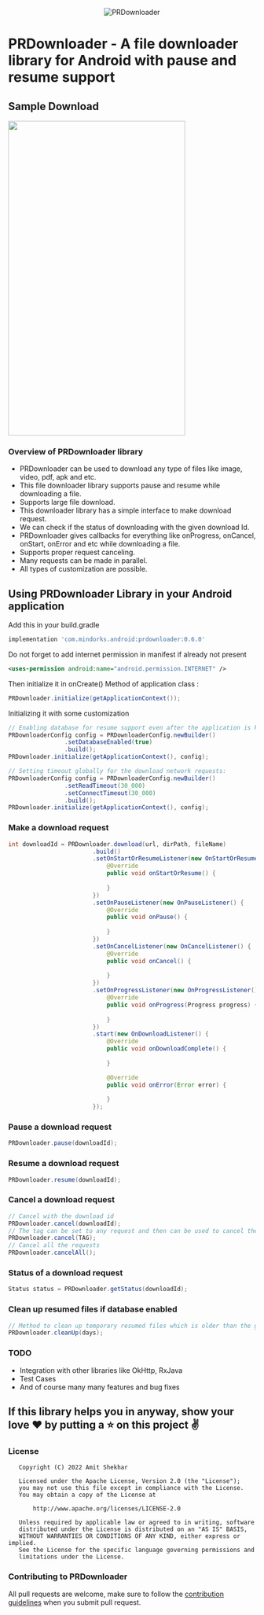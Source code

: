 <p align="center">
<img alt="PRDownloader" src=https://raw.githubusercontent.com/amitshekhariitbhu/PRDownloader/master/assets/prdownloader.png />
</p>

# PRDownloader - A file downloader library for Android with pause and resume support

## Sample Download
<img src=https://raw.githubusercontent.com/amitshekhariitbhu/PRDownloader/master/assets/sample_download.png width=360 height=640 />

### Overview of PRDownloader library
* PRDownloader can be used to download any type of files like image, video, pdf, apk and etc.
* This file downloader library supports pause and resume while downloading a file.
* Supports large file download.
* This downloader library has a simple interface to make download request.
* We can check if the status of downloading with the given download Id.
* PRDownloader gives callbacks for everything like onProgress, onCancel, onStart, onError and etc while downloading a file.
* Supports proper request canceling.
* Many requests can be made in parallel.
* All types of customization are possible.

## Using PRDownloader Library in your Android application

Add this in your build.gradle
```groovy
implementation 'com.mindorks.android:prdownloader:0.6.0'
```
Do not forget to add internet permission in manifest if already not present
```xml
<uses-permission android:name="android.permission.INTERNET" />
```
Then initialize it in onCreate() Method of application class :
```java
PRDownloader.initialize(getApplicationContext());
```
Initializing it with some customization
```java
// Enabling database for resume support even after the application is killed:
PRDownloaderConfig config = PRDownloaderConfig.newBuilder()
                .setDatabaseEnabled(true)
                .build();
PRDownloader.initialize(getApplicationContext(), config);

// Setting timeout globally for the download network requests:
PRDownloaderConfig config = PRDownloaderConfig.newBuilder()
                .setReadTimeout(30_000)
                .setConnectTimeout(30_000)
                .build();
PRDownloader.initialize(getApplicationContext(), config); 
```

### Make a download request
```java
int downloadId = PRDownloader.download(url, dirPath, fileName)
                        .build()
                        .setOnStartOrResumeListener(new OnStartOrResumeListener() {
                            @Override
                            public void onStartOrResume() {
                               
                            }
                        })
                        .setOnPauseListener(new OnPauseListener() {
                            @Override
                            public void onPause() {
                               
                            }
                        })
                        .setOnCancelListener(new OnCancelListener() {
                            @Override
                            public void onCancel() {
                                
                            }
                        })
                        .setOnProgressListener(new OnProgressListener() {
                            @Override
                            public void onProgress(Progress progress) {
                               
                            }
                        })
                        .start(new OnDownloadListener() {
                            @Override
                            public void onDownloadComplete() {
                               
                            }

                            @Override
                            public void onError(Error error) {
                               
                            }
                        });            
```

### Pause a download request
```java
PRDownloader.pause(downloadId);
```

### Resume a download request
```java
PRDownloader.resume(downloadId);
```

### Cancel a download request
```java
// Cancel with the download id
PRDownloader.cancel(downloadId);
// The tag can be set to any request and then can be used to cancel the request
PRDownloader.cancel(TAG);
// Cancel all the requests
PRDownloader.cancelAll();
```

### Status of a download request
```java
Status status = PRDownloader.getStatus(downloadId);
```

### Clean up resumed files if database enabled
```java
// Method to clean up temporary resumed files which is older than the given day
PRDownloader.cleanUp(days);
```
### TODO
* Integration with other libraries like OkHttp, RxJava
* Test Cases
* And of course many many features and bug fixes

## If this library helps you in anyway, show your love :heart: by putting a :star: on this project :v:

### License
```
   Copyright (C) 2022 Amit Shekhar

   Licensed under the Apache License, Version 2.0 (the "License");
   you may not use this file except in compliance with the License.
   You may obtain a copy of the License at

       http://www.apache.org/licenses/LICENSE-2.0

   Unless required by applicable law or agreed to in writing, software
   distributed under the License is distributed on an "AS IS" BASIS,
   WITHOUT WARRANTIES OR CONDITIONS OF ANY KIND, either express or implied.
   See the License for the specific language governing permissions and
   limitations under the License.
```

### Contributing to PRDownloader
All pull requests are welcome, make sure to follow the [contribution guidelines](CONTRIBUTING.md)
when you submit pull request.
